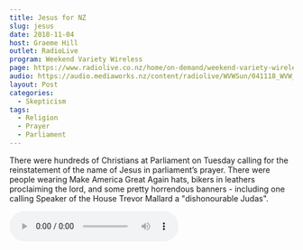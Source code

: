 ```yaml
---
title: Jesus for NZ
slug: jesus
date: 2018-11-04
host: Graeme Hill
outlet: RadioLive
program: Weekend Variety Wireless
page: https://www.radiolive.co.nz/home/on-demand/weekend-variety-wireless/2018/11/weekend-variety-wireless-icymi-041118.html
audio: https://audio.mediaworks.nz/content/radiolive/WVWSun/041118_WVW_SkepticalThoughts.mp3
layout: Post
categories:
  - Skepticism
tags:
  - Religion
  - Prayer
  - Parliament
---
```


There were hundreds of Christians at Parliament on Tuesday calling for the reinstatement of the name of Jesus in parliament’s prayer. There were people wearing Make America Great Again hats, bikers in leathers proclaiming the lord, and some pretty horrendous banners - including one calling Speaker of the House Trevor Mallard a "dishonourable Judas".

<!-- more -->

<audio controls src="/media/audio/skepticism/Jesus.mp3" />

A few of us atheists were also there, carrying placards demanding the inclusion of Thor, Satan, the Flying Spaghetti Monster and others in the prayer, in the interests of fairness. Our more serious point was that the state should be secular, and should avoid favouring any particular deity.

The organisers seemed to be well bankrolled, with a stage and two large screens. There was talk from an MP of how you don’t have to have intelligence, that all you need is a willingness to be obedient to god. Of course, there’s a stage in the middle between god and those who are being told to be obedient - the pastors. Those in charge get to decide what god is telling people to believe and do, and they were out there telling people to trust them.

@[youtube](https://youtu.be/7bTYpmLXVsU)

Thomas Manch mentioned us in an [article for Stuff](https://www.stuff.co.nz/national/politics/108210971/parliamentary-prayer-rally-calls-for-speaker-to-reinstate-references-of-jesus), but I was surprised that he called us "hecklers". To me, heckling is harassment of a speaker in order to try to stop them speaking. We in no way tried to cause issues for the organisers, speakers or attendees - we simply stood on the pavement outside of parliament and waved our banners while occasionally shouting out slogans like "all gods or none" or "separation of church and state". Many people laughed at our signs and took pictures, nobody seemed to have any problems with us being there, some of us were prayed for, and we talked with several Christians in a friendly, understanding way.

One thing that surprised me in conversations we had with several of the Christians that had attended was that they agreed with our idea that parliament should be fair, and accepted that having just Jesus mentioned in prayer was not fair to other faiths. It struck me as funny that people would turn up to support a rally like this when they disagree with its central message. My guess is that their desire to show their devotion to their belief, and maybe some pressure from religious leaders, is enough to get them to turn up - and that in their heads they’re there to show their love for Jesus, not because of an issue with the parliamentary prayer.

The major argument that the organisers seem to be pushing is that New Zealand is a nation built on Christian values, with a Christian heritage:

@[youtube](https://youtu.be/CrBU7skq9IU?t=50)

Of course, this may be the case - not least because a hundred and fifty years ago, when parliament was created, pretty much everyone was a Christian. But that history doesn’t mean that New Zealand should continue to favour Christianity over other beliefs - we’ve come a long way in the last 150 years, and we have a better understanding now of how to run a fair, equitable society. Arguing that something should be a certain way simply because it has been that way in the past is nonsensical.

There was an earthquake later in the day, which has been claimed as evidence that God is not happy about the prayer change:

> "Seems the Lord chose to remind Parliament who is in control with a big earthquake that caused them to suspend business"

- [Source](https://www.facebook.com/events/226692421389621/permalink/298162054242657/)

> Is it a coincidence that the same day hundreds maybe thousands protested outside parliament, there was an earthquake that sent MPs scrambling from the house?

- Geoffrey Strickland, Thames (in the NZ Herald)

Someone on the March’s Facebook event page [asked](https://www.facebook.com/events/226692421389621/permalink/298536250871904/):

> Is anyone else who went yesterday feeling like the enemy is attacking them?

The responses included:

> Major spiritual warfare is going on. Halloween, witches and satanists are trying their best. But the battle and victory belongs to Jesus! His blood covers not only our sins, but our souls!

> Plead the blood of Jesus over yourself, dwelling, and family. Demons cannot penetrate that, in fact they end up getting beaten up.

In the end, it turns out that the cause of the person’s feeling of being attacked was likely that Facebook held their post back for a day in quarantine, not that demons were attacking her.
